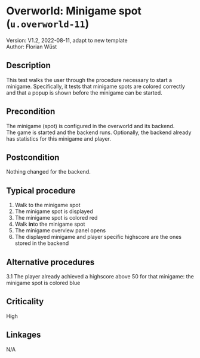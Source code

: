 # Overworld: Minigame spot (`u.overworld-11`)
 
Version: V1.2, 2022-08-11, adapt to new template \
Author: Florian Wüst   

## Description

This test walks the user through the procedure necessary to start a minigame. Specifically, it tests that minigame spots are colored correctly and that a popup is shown before the minigame can be started.

## Precondition

The minigame (spot) is configured in the overworld and its backend.  
The game is started and the backend runs.
Optionally, the backend already has statistics for this minigame and player.

## Postcondition

Nothing changed for the backend.

## Typical procedure

1. Walk to the minigame spot
2. The minigame spot is displayed
3. The minigame spot is colored red
4. Walk **in**to the minigame spot
4. The minigame overview panel opens
5. The displayed minigame and player specific highscore are the ones stored in the backend

## Alternative procedures

3.1 The player already achieved a highscore above 50 for that minigame: the minigame spot is colored blue

## Criticality

High

## Linkages

N/A
